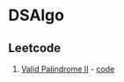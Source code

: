 # DSAlgo

## Leetcode

1.  [Valid Palindrome II](https://leetcode.com/problems/valid-palindrome-ii/) - [code](https://github.com/vyshuks/DSAlgo/blob/main/leetcode/valid_palindrome_2.py)
